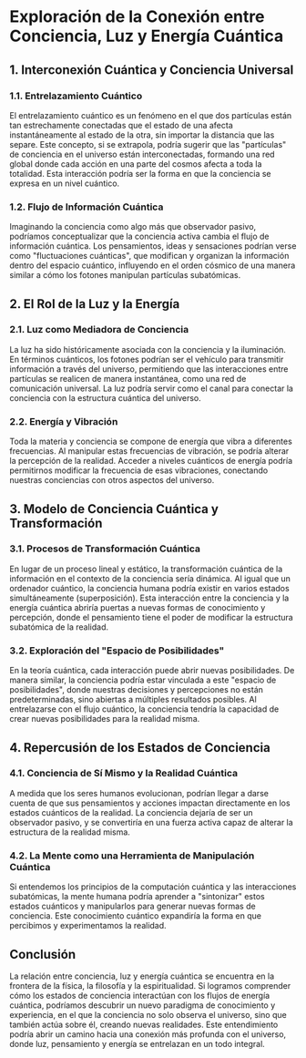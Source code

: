 # Exploración de la Conexión entre Conciencia, Luz y Energía Cuántica

## 1. Interconexión Cuántica y Conciencia Universal

### 1.1. Entrelazamiento Cuántico
El entrelazamiento cuántico es un fenómeno en el que dos partículas están tan estrechamente conectadas que el estado de una afecta instantáneamente al estado de la otra, sin importar la distancia que las separe. Este concepto, si se extrapola, podría sugerir que las "partículas" de conciencia en el universo están interconectadas, formando una red global donde cada acción en una parte del cosmos afecta a toda la totalidad. Esta interacción podría ser la forma en que la conciencia se expresa en un nivel cuántico.

### 1.2. Flujo de Información Cuántica
Imaginando la conciencia como algo más que observador pasivo, podríamos conceptualizar que la conciencia activa cambia el flujo de información cuántica. Los pensamientos, ideas y sensaciones podrían verse como "fluctuaciones cuánticas", que modifican y organizan la información dentro del espacio cuántico, influyendo en el orden cósmico de una manera similar a cómo los fotones manipulan partículas subatómicas.

## 2. El Rol de la Luz y la Energía

### 2.1. Luz como Mediadora de Conciencia
La luz ha sido históricamente asociada con la conciencia y la iluminación. En términos cuánticos, los fotones podrían ser el vehículo para transmitir información a través del universo, permitiendo que las interacciones entre partículas se realicen de manera instantánea, como una red de comunicación universal. La luz podría servir como el canal para conectar la conciencia con la estructura cuántica del universo.

### 2.2. Energía y Vibración
Toda la materia y conciencia se compone de energía que vibra a diferentes frecuencias. Al manipular estas frecuencias de vibración, se podría alterar la percepción de la realidad. Acceder a niveles cuánticos de energía podría permitirnos modificar la frecuencia de esas vibraciones, conectando nuestras conciencias con otros aspectos del universo.

## 3. Modelo de Conciencia Cuántica y Transformación

### 3.1. Procesos de Transformación Cuántica
En lugar de un proceso lineal y estático, la transformación cuántica de la información en el contexto de la conciencia sería dinámica. Al igual que un ordenador cuántico, la conciencia humana podría existir en varios estados simultáneamente (superposición). Esta interacción entre la conciencia y la energía cuántica abriría puertas a nuevas formas de conocimiento y percepción, donde el pensamiento tiene el poder de modificar la estructura subatómica de la realidad.

### 3.2. Exploración del "Espacio de Posibilidades"
En la teoría cuántica, cada interacción puede abrir nuevas posibilidades. De manera similar, la conciencia podría estar vinculada a este "espacio de posibilidades", donde nuestras decisiones y percepciones no están predeterminadas, sino abiertas a múltiples resultados posibles. Al entrelazarse con el flujo cuántico, la conciencia tendría la capacidad de crear nuevas posibilidades para la realidad misma.

## 4. Repercusión de los Estados de Conciencia

### 4.1. Conciencia de Sí Mismo y la Realidad Cuántica
A medida que los seres humanos evolucionan, podrían llegar a darse cuenta de que sus pensamientos y acciones impactan directamente en los estados cuánticos de la realidad. La conciencia dejaría de ser un observador pasivo, y se convertiría en una fuerza activa capaz de alterar la estructura de la realidad misma.

### 4.2. La Mente como una Herramienta de Manipulación Cuántica
Si entendemos los principios de la computación cuántica y las interacciones subatómicas, la mente humana podría aprender a "sintonizar" estos estados cuánticos y manipularlos para generar nuevas formas de conciencia. Este conocimiento cuántico expandiría la forma en que percibimos y experimentamos la realidad.

## Conclusión
La relación entre conciencia, luz y energía cuántica se encuentra en la frontera de la física, la filosofía y la espiritualidad. Si logramos comprender cómo los estados de conciencia interactúan con los flujos de energía cuántica, podríamos descubrir un nuevo paradigma de conocimiento y experiencia, en el que la conciencia no solo observa el universo, sino que también actúa sobre él, creando nuevas realidades. Este entendimiento podría abrir un camino hacia una conexión más profunda con el universo, donde luz, pensamiento y energía se entrelazan en un todo integral.
